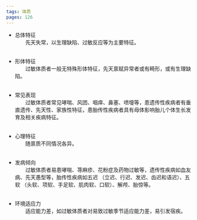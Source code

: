 ```yaml
---
tags: 体质
pages: 126
---
```

+ 总体特征<br>
	&emsp;&emsp;先天失常，以生理缺陷、过敏反应等为主要特征。<br></br>
	
+ 形体特征<br>
	&emsp;&emsp;过敏体质者一般无特殊形体特征，先天禀赋异常者或有畸形，或有生理缺陷。<br></br>
	
+ 常见表现<br>
	&emsp;&emsp;过敏体质者常见哮喘、风团、咽痒、鼻塞、喷嚏等，患遗传性疾病者有垂直遗传、先天性、家族性特征，患胎传性疾病者具有母体影响胎儿个体生长发育及相关疾病特征。<br></br>
	
+ 心理特征<br>
	&emsp;&emsp;随禀质不同情况各异。<br></br>
	
+ 发病倾向<br>
	&emsp;&emsp;过敏体质者易患哮喘、荨麻疹、花粉症及药物过敏等，遗传性疾病如血友病、先天愚型等，胎传性疾病如五迟 （立迟、行迟、发迟、齿迟和语迟）、五软 （头软、项软、手足软、肌肉软、口软）、解颅、胎惊等。<br></br>
	
+ 环境适应力<br>
	&emsp;&emsp;适应能力差，如过敏体质者对易致过敏季节适应能力差，易引发宿疾。